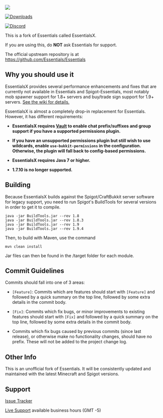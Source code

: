 ![](https://i.imgur.com/CP4SZpB.png)

[![Downloads](https://i.imgur.com/MMc0PJY.png)](http://ci.ender.zone/job/EssentialsX/)

[![Discord](https://imgur.com/MFRRBn4.png)](https://discord.gg/F7gexAQ)

This is a fork of Essentials called EssentialsX.

If you are using this, do **NOT** ask Essentials for support.

The official upstream repository is at https://github.com/Essentials/Essentials

Why you should use it
--------

EssentialsX provides several performance enhancements and fixes that are currently not available in Essentials and Spigot-Essentials, most notably mob spawner support for 1.8+ servers and buy/trade sign support for 1.9+ servers. [See the wiki for details.](https://github.com/EssentialsX/Essentials/wiki)

EssentialsX is almost a completely drop-in replacement for Essentials. However, it has different requirements:

* **EssentialsX requires [Vault](http://dev.bukkit.org/bukkit-plugins/vault/) to enable chat prefix/suffixes and group support if you have a supported permissions plugin.**

* **If you have an unsupported permissions plugin but still wish to use wildcards, enable `use-bukkit-permissions` in the configuration. Otherwise, the plugin will fall back to config-based permissions.**

* **EssentialsX requires Java 7 or higher.**

* **1.7.10 is no longer supported.**

Building
--------

Because EssentialsX builds against the Spigot/CraftBukkit server software for legacy support, you need to run Spigot's BuildTools for several versions in order to get it to compile.

```
java -jar BuildTools.jar --rev 1.8
java -jar BuildTools.jar --rev 1.8.3
java -jar BuildTools.jar --rev 1.9
java -jar BuildTools.jar --rev 1.9.4
```

Then, to build with Maven, use the command
```
mvn clean install
```

Jar files can then be found in the /target folder for each module.


Commit Guidelines
-----------------

Commits should fall into one of 3 areas:

- `[Feature]`: Commits which are features should start with `[Feature]` and followed by a quick summary on the top line, followed by some extra details in the commit body.

- `[Fix]`: Commits which fix bugs, or minor improvements to existing features should start with `[Fix]` and followed by a quick summary on the top line, followed by some extra details in the commit body.

- Commits which fix bugs caused by previous commits (since last release), or otherwise make no functionality changes, should have no prefix.  These will not be added to the project change log.


Other Info
-----------------

This is an unofficial fork of Essentials. It will be consistently updated and maintained with the latest Minecraft and Spigot versions.

Support
-----------------
[Issue Tracker](https://github.com/EssentialsX/Essentials/issues)

[Live Support](http://webchat.esper.net/?channels=essentialsx&prompt=1) available business hours (GMT -5)

